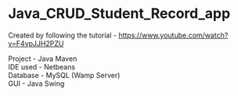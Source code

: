 # Java_CRUD_Student_Record_app
Created by following the tutorial - https://www.youtube.com/watch?v=F4vpJJH2PZU

Project - Java Maven  
IDE used - Netbeans  
Database - MySQL (Wamp Server)  
GUI - Java Swing  
